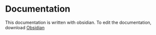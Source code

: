 # Documentation
This documentation is written with obsidian. To edit the documentation, download [Obsidian](https://obsidian.md/download) 

